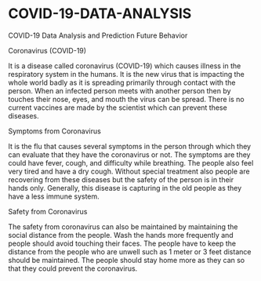 # COVID-19-DATA-ANALYSIS
COVID-19 Data Analysis and Prediction Future Behavior

Coronavirus (COVID-19)

It is a disease called coronavirus (COVID-19) which causes illness in the respiratory system in the humans. It is the new virus that is impacting the whole world badly as it is spreading primarily through contact with the person. When an infected person meets with another person then by touches their nose, eyes, and mouth the virus can be spread. There is no current vaccines are made by the scientist which can prevent these diseases.

Symptoms from Coronavirus

It is the flu that causes several symptoms in the person through which they can evaluate that they have the coronavirus or not. The symptoms are they could have fever, cough, and difficulty while breathing.  The people also feel very tired and have a dry cough. Without special treatment also people are recovering from these diseases but the safety of the person is in their hands only. Generally, this disease is capturing in the old people as they have a less immune system.

Safety from Coronavirus

The safety from coronavirus can also be maintained by maintaining the social distance from the people. Wash the hands more frequently and people should avoid touching their faces. The people have to keep the distance from the people who are unwell such as 1 meter or 3 feet distance should be maintained. The people should stay home more as they can so that they could prevent the coronavirus.

